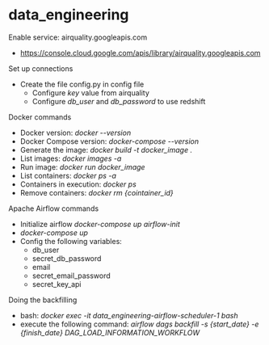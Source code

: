 # data_engineering

Enable service: airquality.googleapis.com
- https://console.cloud.google.com/apis/library/airquality.googleapis.com

Set up connections
- Create the file config.py in config file
  - Configure _key_ value from airquality
  - Configure _db_user_ and _db_password_ to use redshift

Docker commands
- Docker version: _docker --version_
- Docker Compose version: _docker-compose --version_
- Generate the image: _docker build -t docker_image ._
- List images:  _docker images -a_
- Run image: _docker run docker_image_
- List containers: _docker ps -a_
- Containers in execution: _docker ps_
- Remove containers: _docker rm {cointainer_id}_

Apache Airflow commands
- Initialize airflow _docker-compose up airflow-init_
-  _docker-compose up_
- Config the following variables:
  - db_user
  - secret_db_password
  - email
  - secret_email_password
  - secret_key_api

Doing the backfilling
- bash: _docker exec -it data_engineering-airflow-scheduler-1 bash_
- execute the following command: _airflow dags backfill -s {start_date} -e {finish_date} DAG_LOAD_INFORMATION_WORKFLOW_
